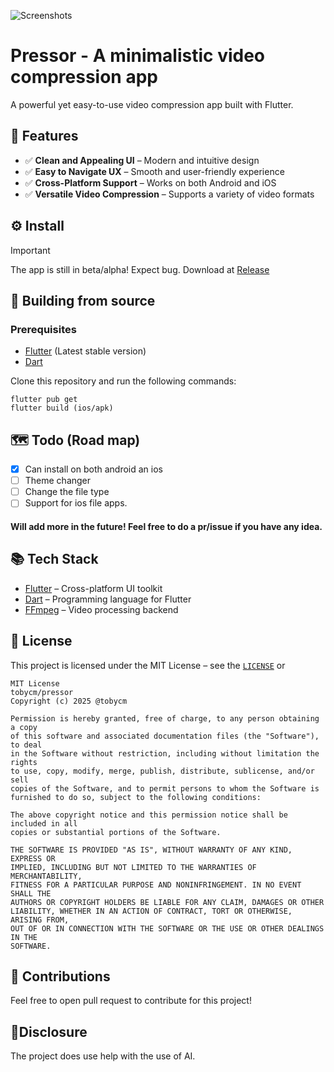 ![Screenshots](https://cloud-h8ygu24pc-hack-club-bot.vercel.app/0pressor.png)

# Pressor - A minimalistic video compression app

A powerful yet easy-to-use video compression app built with Flutter.

## 🌟 Features

- ✅ **Clean and Appealing UI** – Modern and intuitive design
- ✅ **Easy to Navigate UX** – Smooth and user-friendly experience
- ✅ **Cross-Platform Support** – Works on both Android and iOS
- ✅ **Versatile Video Compression** – Supports a variety of video formats


## ⚙ Install

> [!IMPORTANT]
> The app is still in beta/alpha! Expect bug.
Download at [Release](https://github.com/tobycm/pressor/releases/latest)


## 🔨 Building from source

### Prerequisites

- [Flutter](https://flutter.dev/) (Latest stable version)
- [Dart](https://dart.dev/)

 Clone this repository and run the following commands:
 ```
 flutter pub get
 flutter build (ios/apk)
 ```


## 🗺️ Todo (Road map)
- [x] Can install on both android an ios
- [ ] Theme changer
- [ ] Change the file type
- [ ] Support for ios file apps.
#### Will add more in the future! Feel free to do a pr/issue if you have any idea.

## 📚 Tech Stack

- [Flutter](https://flutter.dev/) – Cross-platform UI toolkit
- [Dart](https://dart.dev/) – Programming language for Flutter
- [FFmpeg](https://ffmpeg.org/) – Video processing backend

## 📝 License

This project is licensed under the MIT License – see the [`LICENSE`](https://github.com/tobycm/pressor/blob/main/LICENSE) or
```
MIT License
tobycm/pressor
Copyright (c) 2025 @tobycm

Permission is hereby granted, free of charge, to any person obtaining a copy
of this software and associated documentation files (the "Software"), to deal
in the Software without restriction, including without limitation the rights
to use, copy, modify, merge, publish, distribute, sublicense, and/or sell
copies of the Software, and to permit persons to whom the Software is
furnished to do so, subject to the following conditions:

The above copyright notice and this permission notice shall be included in all
copies or substantial portions of the Software.

THE SOFTWARE IS PROVIDED "AS IS", WITHOUT WARRANTY OF ANY KIND, EXPRESS OR
IMPLIED, INCLUDING BUT NOT LIMITED TO THE WARRANTIES OF MERCHANTABILITY,
FITNESS FOR A PARTICULAR PURPOSE AND NONINFRINGEMENT. IN NO EVENT SHALL THE
AUTHORS OR COPYRIGHT HOLDERS BE LIABLE FOR ANY CLAIM, DAMAGES OR OTHER
LIABILITY, WHETHER IN AN ACTION OF CONTRACT, TORT OR OTHERWISE, ARISING FROM,
OUT OF OR IN CONNECTION WITH THE SOFTWARE OR THE USE OR OTHER DEALINGS IN THE
SOFTWARE.
```
## 🤝 Contributions
Feel free to open pull request to contribute for this project!

## 🎇Disclosure
 The project does use help with the use of AI.




